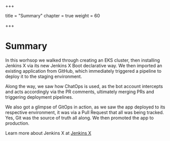 +++

title = "Summary"
chapter = true
weight = 60

+++

# Summary

In this worhsop we walked through creating an EKS cluster, then installing Jenkins X via its new Jenkins X Boot declarative way.  We then imported an existing application from GitHub, which immediately triggered a pipeline to deploy it to the staging environment.

Along the way, we saw how ChatOps is used, as the bot account intercepts and acts accordingly via the PR comments, ultimately merging PRs and triggering deployment pipelines.

We also got a glimpse of GitOps in action, as we saw the app deployed to its respective environment, it was via a Pull Request that all was being tracked.  Yes, Git was the source of truth all along.  We then promoted the app to production.


Learn more about Jenkins X at [Jenkins X](http://jenkins-x.io)